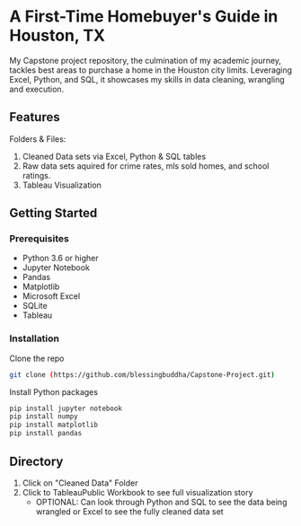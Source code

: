 # A First-Time Homebuyer's Guide in Houston, TX
My Capstone project repository, the culmination of my academic journey, 
tackles best areas to purchase a home in the Houston city limits. Leveraging Excel, Python, and SQL, it showcases my skills in data cleaning, wrangling and execution.

## Features
Folders & Files: 
1. Cleaned Data sets via Excel, Python & SQL tables
2. Raw data sets aquired for crime rates, mls sold homes, and school ratings.
3. Tableau Visualization

## Getting Started
### Prerequisites
- Python 3.6 or higher
- Jupyter Notebook
- Pandas
- Matplotlib
- Microsoft Excel
- SQLite
- Tableau

### Installation
Clone the repo

```bash
git clone (https://github.com/blessingbuddha/Capstone-Project.git)
```

Install Python packages

```bash
pip install jupyter notebook
pip install numpy
pip install matplotlib
pip install pandas
```
## Directory
1. Click on "Cleaned Data" Folder
2. Click to TableauPublic Workbook to see full visualization story
   - OPTIONAL: Can look through Python and SQL to see the data being wrangled or Excel to see the fully cleaned data set
